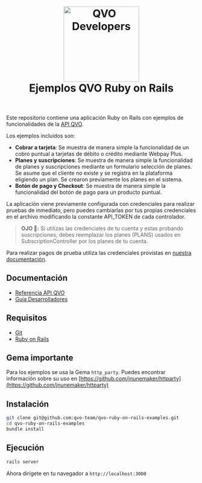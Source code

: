 <h1 align="center">
  <a href="https://qvo.cl">
    <img src="https://cdn.rawgit.com/qvo-team/qvo-node-express-examples/master/sticker.png" alt="QVO Developers" width="200">
  </a>
  <br>
  Ejemplos QVO Ruby on Rails
  <br>
  <br>
</h1>


Este repositorio contiene una aplicación Ruby on Rails con ejemplos de funcionalidades de la [API QVO](https://docs.qvo.cl).

Los ejemplos incluidos son:

- **Cobrar a tarjeta**: Se muestra de manera simple la funcionalidad de un cobro puntual a tarjetas de débito o crédito mediante Webpay Plus.
- **Planes y suscripciones**: Se muestra de manera simple la funcionalidad de planes y suscripciones mediante un formulario selección de planes. Se asume que el cliente no existe y se registra en la plataforma eligiendo un plan. Se crearon previamente los planes en el sistema.
- **Botón de pago y Checkout**: Se muestra de manera simple la funcionalidad del botón de pago para un producto puntual.

La aplicación viene previamente configurada con credenciales para realizar pruebas de inmediato, pero puedes cambiarlas por tus propias credenciales en el archivo modificando la constante API_TOKEN de cada controlador.

> **OJO 👀:** Si utilizas las credenciales de tu cuenta y estas probando suscripciones, debes reemplazar los planes (PLANS) usados en SubscriptionController por los planes de tu cuenta.

Para realizar pagos de prueba utiliza las credenciales provistas en [nuestra documentación](https://docs.qvo.cl/#pruebas-y-sandbox).

## Documentación

 - [Referencia API QVO](https://docs.qvo.cl)
 - [Guía Desarrolladores](https://qvo.cl/guia/hola-mundo/)

## Requisitos

- [Git](https://www.atlassian.com/git/tutorials/install-git)
- [Ruby on Rails](https://gorails.com/setup)

## Gema importante
Para los ejemplos se usa la Gema `http_party`. Puedes encontrar información sobre su uso en
[https://github.com/jnunemaker/httparty](https://github.com/jnunemaker/httparty)

## Instalación

```bash
git clone git@github.com:qvo-team/qvo-ruby-on-rails-examples.git
cd qvo-ruby-on-rails-examples
bundle install
```

## Ejecución

```bash
rails server
```

Ahora dirígete en tu navegador a `http://localhost:3000`
